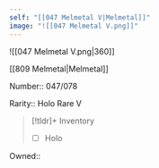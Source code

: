 ```yaml
---
self: "[[047 Melmetal V|Melmetal]]"
image: "![[047 Melmetal V.png]]"
---
```


![[047 Melmetal V.png|360]]

[[809 Melmetal|Melmetal]]

Number:: 047/078

Rarity:: Holo Rare V

> [!tldr]+ Inventory
> - [ ] Holo

Owned:: 

